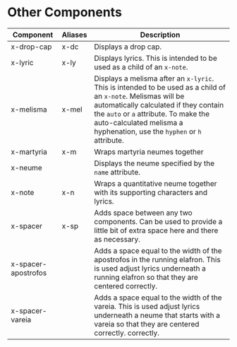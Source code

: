<style>
td {
    --byz-neume-font-family: Neanes;
    --byz-neume-font-size: 20pt;
}
</style>

# Other Components

| Component           | Aliases | Description                                                                                                                                                                                                                                                                |
| ------------------- | ------- | -------------------------------------------------------------------------------------------------------------------------------------------------------------------------------------------------------------------------------------------------------------------------- |
| x-drop-cap          | x-dc    | Displays a drop cap.                                                                                                                                                                                                                                                       |
| x-lyric             | x-ly    | Displays lyrics. This is intended to be used as a child of an `x-note`.                                                                                                                                                                                                    |
| x-melisma           | x-mel   | Displays a melisma after an `x-lyric`. This is intended to be used as a child of an `x-note`. Melismas will be automatically calculated if they contain the `auto` or `a` attribute. To make the auto-calculated melisma a hyphenation, use the `hyphen` or `h` attribute. |
| x-martyria          | x-m     | Wraps martyria neumes together                                                                                                                                                                                                                                             |
| x-neume             |         | Displays the neume specified by the `name` attribute.                                                                                                                                                                                                                      |
| x-note              | x-n     | Wraps a quantitative neume together with its supporting characters and lyrics.                                                                                                                                                                                             |
| x-spacer            | x-sp    | Adds space between any two components. Can be used to provide a little bit of extra space here and there as necessary.                                                                                                                                                     |
| x-spacer-apostrofos |         | Adds a space equal to the width of the apostrofos in the running elafron. This is used adjust lyrics underneath a running elafron so that they are centered correctly.                                                                                                     |
| x-spacer-vareia     |         | Adds a space equal to the width of the vareia. This is used adjust lyrics underneath a neume that starts with a vareia so that they are centered correctly. correctly.                                                                                                     |
